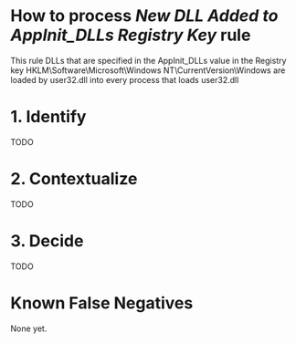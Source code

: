 # How to process *New DLL Added to AppInit_DLLs Registry Key* rule
This rule DLLs that are specified in the AppInit_DLLs value in the Registry key HKLM\Software\Microsoft\Windows NT\CurrentVersion\Windows are loaded by user32.dll into every process that loads user32.dll

# 1. Identify
TODO

# 2. Contextualize
TODO

# 3. Decide
TODO

# Known False Negatives
None yet.
